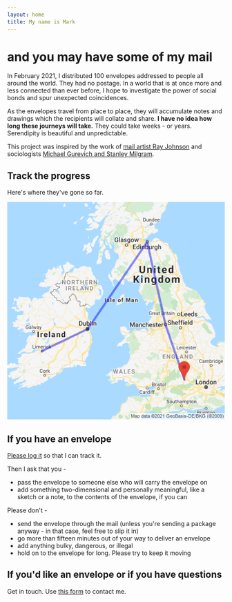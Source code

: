 ```yaml
---
layout: home
title: My name is Mark
---
```

# and you may have some of my mail

In February 2021, I distributed 100 envelopes addressed to people all around the world. They had no postage. In a world that is
at once more and less connected than ever before, I hope to investigate the power of social bonds and spur unexpected coincidences.

As the envelopes travel from place to place, they will accumulate notes and drawings which the recipients will collate and share. **I have no 
idea how long these journeys will take.** They could take weeks - or years. Serendipity is beautiful and unpredictable.

This project was inspired by the work of [mail artist Ray Johnson](https://en.wikipedia.org/wiki/Ray_Johnson) and sociologists [Michael Gurevich and Stanley Milgram](https://en.wikipedia.org/wiki/Small-world_experiment).

## Track the progress

Here's where they've gone so far.

![](map.png)

## If you have an envelope

[Please log it](https://docs.google.com/forms/d/e/1FAIpQLScET7yQ-EsC9XcU9C10_-JEDKle6BauKJiz5RjW38yuDgBPwA/viewform) 
so that I can track it.

Then I ask that you -

- pass the envelope to someone else who will carry the envelope on
- add something two-dimensional and personally meaningful, like a sketch or a note, to the contents of the envelope, if you can

Please don't -

- send the envelope through the mail (unless you're sending a package anyway - in that case, feel free to slip it in)
- go more than fifteen minutes out of your way to deliver an envelope
- add anything bulky, dangerous, or illegal
- hold on to the envelope for long. Please try to keep it moving

## If you'd like an envelope or if you have questions

Get in touch. Use [this form](https://docs.google.com/forms/d/e/1FAIpQLSdCSW3-kNziG2o5c-NigaxLqENlqtUdQ3yq5ee4V0K974v7sQ/viewform) to contact me.
